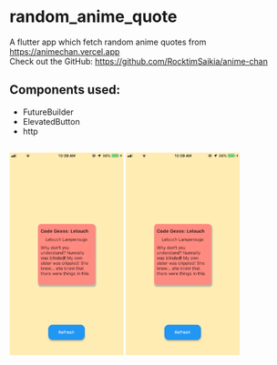 # random_anime_quote

A flutter app which fetch random anime quotes from https://animechan.vercel.app \
Check out the GitHub: https://github.com/RocktimSaikia/anime-chan

## Components used:
- FutureBuilder
- ElevatedButton
- http

## 
<img src="demo.png" width="200">
<img src="demo.png" width="200">


